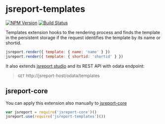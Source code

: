 # jsreport-templates
[![NPM Version](http://img.shields.io/npm/v/jsreport-templates.svg?style=flat-square)](https://npmjs.com/package/jsreport-templates)
[![Build Status](https://travis-ci.org/jsreport/jsreport-templates.png?branch=master)](https://travis-ci.org/jsreport/jsreport-templates)

Templates extension hooks to the rendering process and finds the template in the persistent storage if the request identifies the template by its name or shortid.
```js
jsreport.render({ template: { name: 'name' } })
jsreport.render({ template: { shortid: 'shortid' } })
```

It also extends [jsreport studio](https://github.com/jsreport/jsreport-express) and its REST API with odata endpoint:

> `GET` http://jsreport-host/odata/templates

## jsreport-core
You can apply this extension also manually to [jsreport-core](https://github.com/jsreport/jsreport-core)

```js
var jsreport = require('jsreport-core')()
jsreport.use(require('jsreport-templates')())
```
